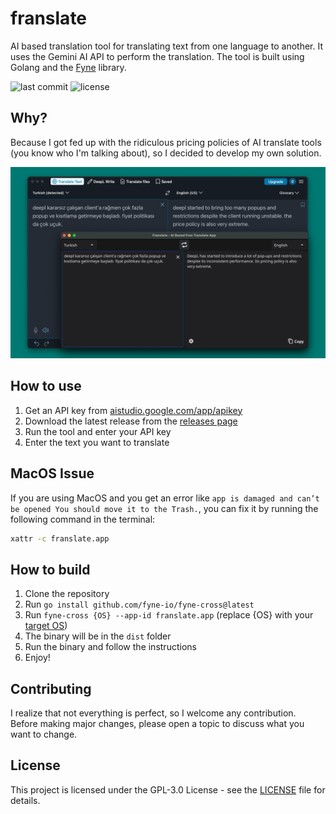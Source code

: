 # franslate
AI based translation tool for translating text from one language to another. It uses the Gemini AI API to perform the translation. The tool is built using Golang and the [Fyne](https://github.com/fyne-io/fyne) library.

![last commit](https://badgen.net/github/last-commit/sercanarga/franslate) ![license](https://badgen.net/github/license/sercanarga/franslate)

## Why?
Because I got fed up with the ridiculous pricing policies of AI translate tools (you know who I'm talking about), so I decided to develop my own solution.

![Screenshot](https://github.com/sercanarga/franslate/blob/main/screenshot.png?raw=true)

## How to use
1. Get an API key from [aistudio.google.com/app/apikey](https://aistudio.google.com/app/apikey)
2. Download the latest release from the [releases page](https://github.com/sercanarga/franslate/releases)
3. Run the tool and enter your API key
4. Enter the text you want to translate

## MacOS Issue
If you are using MacOS and you get an error like `app is damaged and can’t be opened You should move it to the Trash.`, you can fix it by running the following command in the terminal:
```bash
xattr -c franslate.app
```

## How to build
1. Clone the repository
2. Run `go install github.com/fyne-io/fyne-cross@latest`
3. Run `fyne-cross {OS} --app-id franslate.app` (replace {OS} with your [target OS](https://github.com/fyne-io/fyne-cross?tab=readme-ov-file#usage))
4. The binary will be in the `dist` folder
5. Run the binary and follow the instructions
6. Enjoy!

## Contributing
I realize that not everything is perfect, so I welcome any contribution. Before making major changes, please open a topic to discuss what you want to change.

## License
This project is licensed under the GPL-3.0 License - see the [LICENSE](LICENSE) file for details.